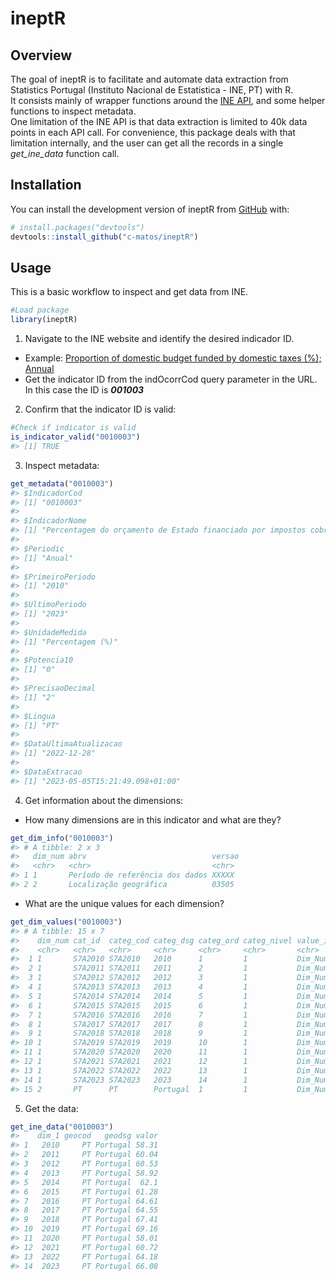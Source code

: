 
<!-- README.md is generated from README.Rmd. Please edit that file -->

# ineptR

<!-- badges: start -->
<!-- badges: end -->

## Overview

The goal of ineptR is to facilitate and automate data extraction from
Statistics Portugal (Instituto Nacional de Estatistica - INE, PT) with
R.  
It consists mainly of wrapper functions around the [INE
API](https://www.ine.pt/xportal/xmain?xpid=INE&xpgid=ine_api&INST=322751522),
and some helper functions to inspect metadata.  
One limitation of the INE API is that data extraction is limited to 40k
data points in each API call. For convenience, this package deals with
that limitation internally, and the user can get all the records in a
single *get_ine_data* function call.

## Installation

You can install the development version of ineptR from
[GitHub](https://github.com/) with:

``` r
# install.packages("devtools")
devtools::install_github("c-matos/ineptR")
```

## Usage

This is a basic workflow to inspect and get data from INE.

``` r
#Load package
library(ineptR)
```

1.  Navigate to the INE website and identify the desired indicador ID.

- Example: [Proportion of domestic budget funded by domestic taxes (%);
  Annual](https://www.ine.pt/xportal/xmain?xpid=INE&xpgid=ine_indicadores&indOcorrCod=0010003&contexto=bd&selTab=tab2&xlang=pt.)
- Get the indicator ID from the indOcorrCod query parameter in the URL.
  In this case the ID is ***001003***

2.  Confirm that the indicator ID is valid:

``` r
#Check if indicator is valid
is_indicator_valid("0010003")
#> [1] TRUE
```

3.  Inspect metadata:

``` r
get_metadata("0010003")
#> $IndicadorCod
#> [1] "0010003"
#> 
#> $IndicadorNome
#> [1] "Percentagem do orçamento de Estado financiado por impostos cobrados internamente (%); Anual - Direção Geral do Orçamento (Ministério das Finanças)"
#> 
#> $Periodic
#> [1] "Anual"
#> 
#> $PrimeiroPeriodo
#> [1] "2010"
#> 
#> $UltimoPeriodo
#> [1] "2023"
#> 
#> $UnidadeMedida
#> [1] "Percentagem (%)"
#> 
#> $Potencia10
#> [1] "0"
#> 
#> $PrecisaoDecimal
#> [1] "2"
#> 
#> $Lingua
#> [1] "PT"
#> 
#> $DataUltimaAtualizacao
#> [1] "2022-12-28"
#> 
#> $DataExtracao
#> [1] "2023-05-05T15:21:49.098+01:00"
```

4.  Get information about the dimensions:

- How many dimensions are in this indicator and what are they?

``` r
get_dim_info("0010003")
#> # A tibble: 2 x 3
#>   dim_num abrv                            versao
#>   <chr>   <chr>                           <chr> 
#> 1 1       Período de referência dos dados XXXXX 
#> 2 2       Localização geográfica          03505
```

- What are the unique values for each dimension?

``` r
get_dim_values("0010003")
#> # A tibble: 15 x 7
#>    dim_num cat_id  categ_cod categ_dsg categ_ord categ_nivel value_id        
#>    <chr>   <chr>   <chr>     <chr>     <chr>     <chr>       <chr>           
#>  1 1       S7A2010 S7A2010   2010      1         1           Dim_Num1_S7A2010
#>  2 1       S7A2011 S7A2011   2011      2         1           Dim_Num1_S7A2011
#>  3 1       S7A2012 S7A2012   2012      3         1           Dim_Num1_S7A2012
#>  4 1       S7A2013 S7A2013   2013      4         1           Dim_Num1_S7A2013
#>  5 1       S7A2014 S7A2014   2014      5         1           Dim_Num1_S7A2014
#>  6 1       S7A2015 S7A2015   2015      6         1           Dim_Num1_S7A2015
#>  7 1       S7A2016 S7A2016   2016      7         1           Dim_Num1_S7A2016
#>  8 1       S7A2017 S7A2017   2017      8         1           Dim_Num1_S7A2017
#>  9 1       S7A2018 S7A2018   2018      9         1           Dim_Num1_S7A2018
#> 10 1       S7A2019 S7A2019   2019      10        1           Dim_Num1_S7A2019
#> 11 1       S7A2020 S7A2020   2020      11        1           Dim_Num1_S7A2020
#> 12 1       S7A2021 S7A2021   2021      12        1           Dim_Num1_S7A2021
#> 13 1       S7A2022 S7A2022   2022      13        1           Dim_Num1_S7A2022
#> 14 1       S7A2023 S7A2023   2023      14        1           Dim_Num1_S7A2023
#> 15 2       PT      PT        Portugal  1         1           Dim_Num2_PT
```

5.  Get the data:

``` r
get_ine_data("0010003")
#>    dim_1 geocod   geodsg valor
#> 1   2010     PT Portugal 58.31
#> 2   2011     PT Portugal 60.04
#> 3   2012     PT Portugal 60.53
#> 4   2013     PT Portugal 58.92
#> 5   2014     PT Portugal  62.1
#> 6   2015     PT Portugal 61.28
#> 7   2016     PT Portugal 64.61
#> 8   2017     PT Portugal 64.55
#> 9   2018     PT Portugal 67.41
#> 10  2019     PT Portugal 69.16
#> 11  2020     PT Portugal 58.01
#> 12  2021     PT Portugal 60.72
#> 13  2022     PT Portugal 64.18
#> 14  2023     PT Portugal 66.08
```

